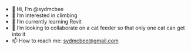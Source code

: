 - 👋 Hi, I’m @sydmcbee
- 👀 I’m interested in climbing
- 🌱 I’m currently learning Revit
- 💞️ I’m looking to collaborate on a cat feeder so that only one cat can get into it
- 📫 How to reach me: sydmcbee@gmail.com

<!---
sydmcbee/sydmcbee is a ✨ special ✨ repository because its `README.md` (this file) appears on your GitHub profile.
You can click the Preview link to take a look at your changes.
--->
